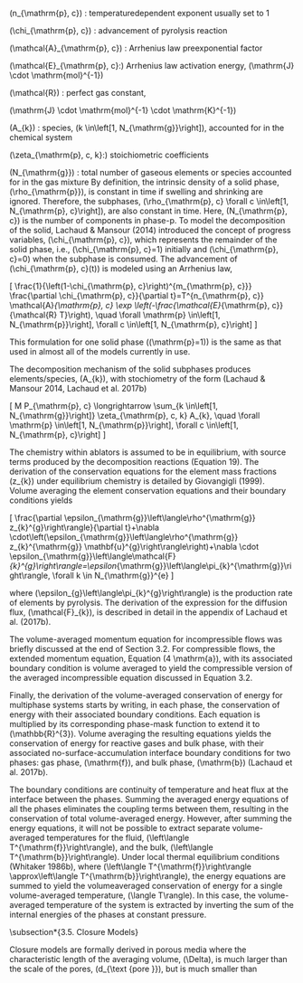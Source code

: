\(n_{\mathrm{p}, c}\) : temperaturedependent exponent usually set to 1

\(\chi_{\mathrm{p}, c}\) : advancement of pyrolysis reaction

\(\mathcal{A}_{\mathrm{p}, c}\) : Arrhenius law preexponential factor

\(\mathcal{E}_{\mathrm{p}, c}:\) Arrhenius law activation energy, \(\mathrm{J} \cdot \mathrm{mol}^{-1}\)

\(\mathcal{R}\) : perfect gas constant,

\(\mathrm{J} \cdot \mathrm{mol}^{-1} \cdot \mathrm{K}^{-1}\)

\(A_{k}\) : species, \(k \in\left[1, N_{\mathrm{g}}\right]\), accounted for in the chemical system

\(\zeta_{\mathrm{p}, c, k}:\) stoichiometric coefficients

\(N_{\mathrm{g}}\) : total number of gaseous elements or species accounted for in the gas mixture
By definition, the intrinsic density of a solid phase, \(\rho_{\mathrm{p}}\), is constant in time if swelling and shrinking are ignored. Therefore, the subphases, \(\rho_{\mathrm{p}, c} \forall c \in\left[1, N_{\mathrm{p}, c}\right]\), are also constant in time. Here, \(N_{\mathrm{p}, c}\) is the number of components in phase-p. To model the decomposition of the solid, Lachaud \& Mansour (2014) introduced the concept of progress variables, \(\chi_{\mathrm{p}, c}\), which represents the remainder of the solid phase, i.e., \(\chi_{\mathrm{p}, c}=1\) initially and \(\chi_{\mathrm{p}, c}=0\) when the subphase is consumed. The advancement of \(\chi_{\mathrm{p}, c}(t)\) is modeled using an Arrhenius law,

\[
\frac{1}{\left(1-\chi_{\mathrm{p}, c}\right)^{m_{\mathrm{p}, c}}} \frac{\partial \chi_{\mathrm{p}, c}}{\partial t}=T^{n_{\mathrm{p}, c}} \mathcal{A}_{\mathrm{p}, c} \exp \left(-\frac{\mathcal{E}_{\mathrm{p}, c}}{\mathcal{R} T}\right), \quad \forall \mathrm{p} \in\left[1, N_{\mathrm{p}}\right], \forall c \in\left[1, N_{\mathrm{p}, c}\right]
\]

This formulation for one solid phase \((\mathrm{p}=1)\) is the same as that used in almost all of the models currently in use.

The decomposition mechanism of the solid subphases produces elements/species, \(A_{k}\), with stochiometry of the form (Lachaud \& Mansour 2014, Lachaud et al. 2017b)

\[
M P_{\mathrm{p}, c} \longrightarrow \sum_{k \in\left[1, N_{\mathrm{g}}\right]} \zeta_{\mathrm{p}, c, k} A_{k}, \quad \forall \mathrm{p} \in\left[1, N_{\mathrm{p}}\right], \forall c \in\left[1, N_{\mathrm{p}, c}\right]
\]

The chemistry within ablators is assumed to be in equilibrium, with source terms produced by the decomposition reactions (Equation 19). The derivation of the conservation equations for the element mass fractions \(z_{k}\) under equilibrium chemistry is detailed by Giovangigli (1999). Volume averaging the element conservation equations and their boundary conditions yields

\[
\frac{\partial \epsilon_{\mathrm{g}}\left\langle\rho^{\mathrm{g}} z_{k}^{g}\right\rangle}{\partial t}+\nabla \cdot\left(\epsilon_{\mathrm{g}}\left\langle\rho^{\mathrm{g}} z_{k}^{\mathrm{g}} \mathbf{u}^{g}\right\rangle\right)+\nabla \cdot \epsilon_{\mathrm{g}}\left\langle\mathcal{F}_{k}^{g}\right\rangle=\epsilon_{\mathrm{g}}\left\langle\pi_{k}^{\mathrm{g}}\right\rangle, \forall k \in N_{\mathrm{g}}^{e}
\]

where \(\epsilon_{g}\left\langle\pi_{k}^{g}\right\rangle\) is the production rate of elements by pyrolysis. The derivation of the expression for the diffusion flux, \(\mathcal{F}_{k}\), is described in detail in the appendix of Lachaud et al. (2017b).

The volume-averaged momentum equation for incompressible flows was briefly discussed at the end of Section 3.2. For compressible flows, the extended momentum equation, Equation \(4 \mathrm{a}\), with its associated boundary condition is volume averaged to yield the compressible version of the averaged incompressible equation discussed in Equation 3.2.

Finally, the derivation of the volume-averaged conservation of energy for multiphase systems starts by writing, in each phase, the conservation of energy with their associated boundary conditions. Each equation is multiplied by its corresponding phase-mask function to extend it to \(\mathbb{R}^{3}\). Volume averaging the resulting equations yields the conservation of energy for reactive gases and bulk phase, with their associated no-surface-accumulation interface boundary conditions for two phases: gas phase, \(\mathrm{f}\), and bulk phase, \(\mathrm{b}\) (Lachaud et al. 2017b).

The boundary conditions are continuity of temperature and heat flux at the interface between the phases. Summing the averaged energy equations of all the phases eliminates the coupling terms between them, resulting in the conservation of total volume-averaged energy. However, after summing the energy equations, it will not be possible to extract separate volume-averaged temperatures for the fluid, \(\left\langle T^{\mathrm{f}}\right\rangle\), and the bulk, \(\left\langle T^{\mathrm{b}}\right\rangle\). Under local thermal equilibrium conditions (Whitaker 1986b), where \(\left\langle T^{\mathrm{f}}\right\rangle \approx\left\langle T^{\mathrm{b}}\right\rangle\), the energy equations are summed to yield the volumeaveraged conservation of energy for a single volume-averaged temperature, \(\langle T\rangle\). In this case, the volume-averaged temperature of the system is extracted by inverting the sum of the internal energies of the phases at constant pressure.

\subsection*{3.5. Closure Models}

Closure models are formally derived in porous media where the characteristic length of the averaging volume, \(\Delta\), is much larger than the scale of the pores, \(d_{\text {pore }}\), but is much smaller than